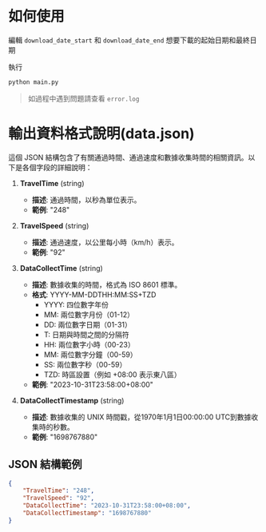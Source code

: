 # 如何使用

編輯 `download_date_start` 和 `download_date_end` 想要下載的起始日期和最終日期

執行
```bash
python main.py
```
> 如過程中遇到問題請查看 `error.log`

# 輸出資料格式說明(data.json)

這個 JSON 結構包含了有關通過時間、通過速度和數據收集時間的相關資訊。以下是各個字段的詳細說明：

1. **TravelTime** (string)
    - **描述**: 通過時間，以秒為單位表示。
    - **範例**: "248"

2. **TravelSpeed** (string)
    - **描述**: 通過速度，以公里每小時（km/h）表示。
    - **範例**: "92"

3. **DataCollectTime** (string)
    - **描述**: 數據收集的時間，格式為 ISO 8601 標準。
    - **格式**: YYYY-MM-DDTHH:MM:SS+TZD
        - YYYY: 四位數字年份
        - MM: 兩位數字月份（01-12）
        - DD: 兩位數字日期（01-31）
        - T: 日期與時間之間的分隔符
        - HH: 兩位數字小時（00-23）
        - MM: 兩位數字分鐘（00-59）
        - SS: 兩位數字秒（00-59）
        - TZD: 時區設置（例如 +08:00 表示東八區）
    - **範例**: "2023-10-31T23:58:00+08:00"

4. **DataCollectTimestamp** (string)
    - **描述**: 數據收集的 UNIX 時間戳，從1970年1月1日00:00:00 UTC到數據收集時的秒數。
    - **範例**: "1698767880"

## JSON 結構範例

```json
{
    "TravelTime": "248",
    "TravelSpeed": "92",
    "DataCollectTime": "2023-10-31T23:58:00+08:00",
    "DataCollectTimestamp": "1698767880"
}
